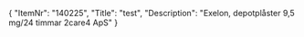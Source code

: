 {
  "ItemNr": "140225",
  "Title": "test",
  "Description": "Exelon, depotplåster 9,5 mg/24 timmar 2care4 ApS"
}